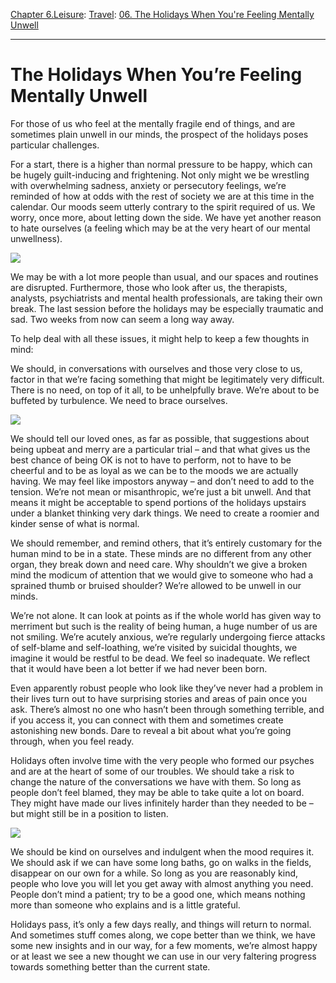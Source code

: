 [Chapter 6.Leisure](https://www.theschooloflife.com/thebookoflife/category/leisure/): [Travel](https://www.theschooloflife.com/thebookoflife/category/leisure/travel/): [06. The Holidays When You're Feeling Mentally Unwell](https://www.theschooloflife.com/thebookoflife/the-holidays-when-youre-feeling-mentally-unwell/)

* * *

# The Holidays When You’re Feeling Mentally Unwell

For those of us who feel at the mentally fragile end of things, and are sometimes plain unwell in our minds, the prospect of the holidays poses particular challenges.

For a start, there is a higher than normal pressure to be happy, which can be hugely guilt-inducing and frightening. Not only might we be wrestling with overwhelming sadness, anxiety or persecutory feelings, we’re reminded of how at odds with the rest of society we are at this time in the calendar. Our moods seem utterly contrary to the spirit required of us. We worry, once more, about letting down the side. We have yet another reason to hate ourselves (a feeling which may be at the very heart of our mental unwellness).

![](http://dradis.ur.northwestern.edu/multimedia/photos/2010/01/bloomsbury680.jpg)

We may be with a lot more people than usual, and our spaces and routines are disrupted. Furthermore, those who look after us, the therapists, analysts, psychiatrists and mental health professionals, are taking their own break. The last session before the holidays may be especially traumatic and sad. Two weeks from now can seem a long way away.

To help deal with all these issues, it might help to keep a few thoughts in mind:

We should, in conversations with ourselves and those very close to us, factor in that we’re facing something that might be legitimately very difficult. There is no need, on top of it all, to be unhelpfully brave. We’re about to be buffeted by turbulence. We need to brace ourselves.

![](https://www.theschooloflife.com/thebookoflife/wp-content/uploads/2017/12/Franz_Marc-Dog_Lying_in_the_Snow-1910-1911-1024x604.jpg)

We should tell our loved ones, as far as possible, that suggestions about being upbeat and merry are a particular trial – and that what gives us the best chance of being OK is not to have to perform, not to have to be cheerful and to be as loyal as we can be to the moods we are actually having. We may feel like impostors anyway – and don’t need to add to the tension. We’re not mean or misanthropic, we’re just a bit unwell. And that means it might be acceptable to spend portions of the holidays upstairs under a blanket thinking very dark things. We need to create a roomier and kinder sense of what is normal.

We should remember, and remind others, that it’s entirely customary for the human mind to be in a state. These minds are no different from any other organ, they break down and need care. Why shouldn’t we give a broken mind the modicum of attention that we would give to someone who had a sprained thumb or bruised shoulder? We’re allowed to be unwell in our minds.

We’re not alone. It can look at points as if the whole world has given way to merriment but such is the reality of being human, a huge number of us are not smiling. We’re acutely anxious, we’re regularly undergoing fierce attacks of self-blame and self-loathing, we’re visited by suicidal thoughts, we imagine it would be restful to be dead. We feel so inadequate. We reflect that it would have been a lot better if we had never been born.

Even apparently robust people who look like they’ve never had a problem in their lives turn out to have surprising stories and areas of pain once you ask. There’s almost no one who hasn’t been through something terrible, and if you access it, you can connect with them and sometimes create astonishing new bonds. Dare to reveal a bit about what you’re going through, when you feel ready.

Holidays often involve time with the very people who formed our psyches and are at the heart of some of our troubles. We should take a risk to change the nature of the conversations we have with them. So long as people don’t feel blamed, they may be able to take quite a lot on board. They might have made our lives infinitely harder than they needed to be – but might still be in a position to listen.

![](https://www.theschooloflife.com/thebookoflife/wp-content/uploads/2017/12/vincent-van-gogh-85799_1920-1024x802.jpg)

We should be kind on ourselves and indulgent when the mood requires it. We should ask if we can have some long baths, go on walks in the fields, disappear on our own for a while. So long as you are reasonably kind, people who love you will let you get away with almost anything you need. People don’t mind a patient; try to be a good one, which means nothing more than someone who explains and is a little grateful.

Holidays pass, it’s only a few days really, and things will return to normal. And sometimes stuff comes along, we cope better than we think, we have some new insights and in our way, for a few moments, we’re almost happy or at least we see a new thought we can use in our very faltering progress towards something better than the current state.
